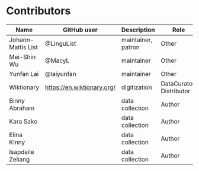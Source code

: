 # Contributors

Name               | GitHub user | Description | Role
---                | ---         | --- | --- 
Johann-Mattis List | @LinguList  | maintainer, patron | Other 
Mei-Shin Wu        | @MacyL      | maintainer | Other
Yunfan Lai         | @laiyunfan  | maintainer | Other
Wiktionary         | https://en.wiktionary.org/ | digitization | DataCurator, Distributor
Binny Abraham | | data collection | Author
Kara Sako | | data collection | Author
Elina Kinny | | data collection | Author
Isapdaile Zeliang | | data collection | Author

